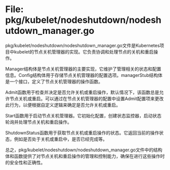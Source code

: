# File: pkg/kubelet/nodeshutdown/nodeshutdown_manager.go

pkg/kubelet/nodeshutdown/nodeshutdown_manager.go文件是Kubernetes项目中kubelet的节点关机管理器的实现。它负责协调和处理节点的关机和重启操作。

Manager结构体是节点关机管理器的主要实现，它维护了管理相关的状态和配置信息。Config结构体用于存储节点关机管理器的配置选项。managerStub结构体是一个接口，定义了节点关机管理器的操作函数。

Admit函数用于检查并决定是否允许关机或重启操作，默认情况下，该函数总是允许节点关机或重启。可以通过在节点关机管理器的配置中设置Admit配置项来更改此行为，以便根据自定义逻辑来确定是否允许关机或重启。

Start函数用于启动节点关机管理器。它初始化配置，创建状态监控器，启动状态轮询并处理节点关机和重启操作。

ShutdownStatus函数用于获取节点关机或重启操作的状态。它返回当前的操作状态，例如是否处于关机或重启中，是否已经完成等。

总之，pkg/kubelet/nodeshutdown/nodeshutdown_manager.go文件中的结构体和函数提供了对节点关机和重启操作的管理和控制能力，确保在进行这些操作时的安全性和正确性。

